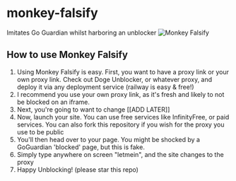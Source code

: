 # monkey-falsify
Imitates Go Guardian whilst harboring an unblocker 
![Monkey Falsify]()
## How to use Monkey Falsify
1. Using Monkey Falsify is easy. First, you want to have a proxy link or your own proxy link. Check out Doge Unblocker, or whatever proxy, and deploy it via any deployment service (railway is easy & free!)
2. I recommend you use your own proxy link, as it's fresh and likely to not be blocked on an iframe.
3. Next, you're going to want to change [[ADD LATER]]
4. Now, launch your site. You can use free services like InfinityFree, or paid services. You can also fork this repository if you wish for the proxy you use to be public
5. You'll then head over to your page. You might be shocked by a GoGuardian 'blocked' page, but this is fake.
6. Simply type anywhere on screen "letmein", and the site changes to the proxy
7. Happy Unblocking!
(please star this repo)
